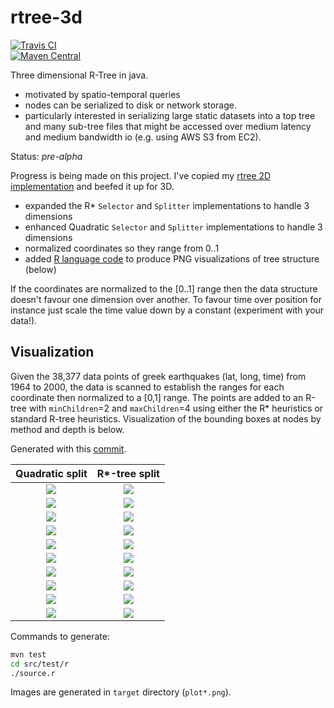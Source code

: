 # rtree-3d
[![Travis CI](https://travis-ci.org/davidmoten/rtree-3d.svg)](https://travis-ci.org/davidmoten/rtree-3d)<br/>
[![Maven Central](https://maven-badges.herokuapp.com/maven-central/com.github.davidmoten/rtree-3d/badge.svg?style=flat)](https://maven-badges.herokuapp.com/maven-central/com.github.davidmoten/rtree-3d)<br/>

Three dimensional R-Tree in java.
* motivated by spatio-temporal queries
* nodes can be serialized to disk or network storage.  
* particularly interested in serializing large static datasets into a top tree and many sub-tree files that might be accessed over medium latency and medium bandwidth io (e.g. using AWS S3 from EC2).

Status: *pre-alpha*

Progress is being made on this project. I've copied my [rtree 2D implementation](https://github.com/davidmoten/rtree) and beefed it up for 3D. 

* expanded the R* `Selector` and `Splitter` implementations to handle 3 dimensions
* enhanced Quadratic `Selector` and `Splitter` implementations to handle 3 dimensions
* normalized coordinates so they range from 0..1
* added [R language code](src/main/r/source.r) to produce PNG visualizations of tree structure (below) 

If the coordinates are normalized to the [0..1] range then the data structure doesn't favour one dimension over another. To favour time over position for instance just scale the time value down by a constant (experiment with your data!).

Visualization
-----------------------
Given the 38,377 data points of greek earthquakes (lat, long, time) from 1964 to 2000, the data is scanned to establish the ranges for each coordinate then normalized to a [0,1] range. The points are added to an R-tree with `minChildren`=2 and `maxChildren`=4 using either the R* heuristics or standard R-tree heuristics. Visualization of the bounding boxes at nodes by method and depth is below.

Generated with this [commit](tree/83c760b3ee7f9fb7d64f581554424ee7ab88cac7).

| Quadratic split | R*-tree split |
| :-------------: | :-----------: |
| <img src="https://raw.githubusercontent.com/davidmoten/davidmoten.github.io/master/resources/rtree-3d/plot0-q.png" /> | <img src="https://raw.githubusercontent.com/davidmoten/davidmoten.github.io/master/resources/rtree-3d/plot0.png" /> |
| <img src="https://raw.githubusercontent.com/davidmoten/davidmoten.github.io/master/resources/rtree-3d/plot1-q.png" /> | <img src="https://raw.githubusercontent.com/davidmoten/davidmoten.github.io/master/resources/rtree-3d/plot1.png" /> |
| <img src="https://raw.githubusercontent.com/davidmoten/davidmoten.github.io/master/resources/rtree-3d/plot2-q.png" /> | <img src="https://raw.githubusercontent.com/davidmoten/davidmoten.github.io/master/resources/rtree-3d/plot2.png" /> |
| <img src="https://raw.githubusercontent.com/davidmoten/davidmoten.github.io/master/resources/rtree-3d/plot3-q.png" /> | <img src="https://raw.githubusercontent.com/davidmoten/davidmoten.github.io/master/resources/rtree-3d/plot3.png" /> |
| <img src="https://raw.githubusercontent.com/davidmoten/davidmoten.github.io/master/resources/rtree-3d/plot4-q.png" /> | <img src="https://raw.githubusercontent.com/davidmoten/davidmoten.github.io/master/resources/rtree-3d/plot4.png" /> |
| <img src="https://raw.githubusercontent.com/davidmoten/davidmoten.github.io/master/resources/rtree-3d/plot5-q.png" /> | <img src="https://raw.githubusercontent.com/davidmoten/davidmoten.github.io/master/resources/rtree-3d/plot5.png" /> |
| <img src="https://raw.githubusercontent.com/davidmoten/davidmoten.github.io/master/resources/rtree-3d/plot6-q.png" /> | <img src="https://raw.githubusercontent.com/davidmoten/davidmoten.github.io/master/resources/rtree-3d/plot6.png" /> |
| <img src="https://raw.githubusercontent.com/davidmoten/davidmoten.github.io/master/resources/rtree-3d/plot7-q.png" /> | <img src="https://raw.githubusercontent.com/davidmoten/davidmoten.github.io/master/resources/rtree-3d/plot7.png" /> |
| <img src="https://raw.githubusercontent.com/davidmoten/davidmoten.github.io/master/resources/rtree-3d/plot8-q.png" /> | <img src="https://raw.githubusercontent.com/davidmoten/davidmoten.github.io/master/resources/rtree-3d/plot8.png" /> |
| <img src="https://raw.githubusercontent.com/davidmoten/davidmoten.github.io/master/resources/rtree-3d/plot9-q.png" /> | <img src="https://raw.githubusercontent.com/davidmoten/davidmoten.github.io/master/resources/rtree-3d/plot9.png" /> |

Commands to generate:

```bash
mvn test
cd src/test/r
./source.r
```
Images are generated in `target` directory (`plot*.png`).



